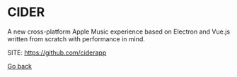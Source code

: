 # CIDER
 
 A new cross-platform Apple Music experience based on 
 Electron and Vue.js written from scratch with performance 
 in mind.
 
 SITE: https://github.com/ciderapp

 [Go back](https://portable-linux-apps.github.io/apps.html)
